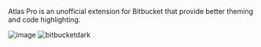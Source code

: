Atlas Pro is an unofficial extension for Bitbucket that provide better theming and code highlighting.

![image](https://github.com/alimertcakar/atlas-pro/assets/56369392/7a57df5e-0beb-495c-8420-57f5948a0321)
![bitbucketdark](https://github.com/alimertcakar/atlas-pro/assets/56369392/fc3d34e9-8ae5-4c3e-bfca-ae9092293759)
